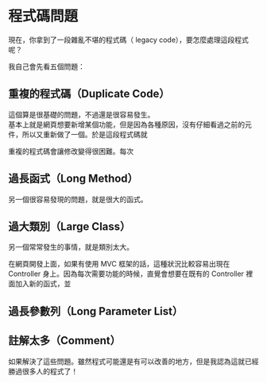 # 程式碼問題

現在，你拿到了一段雜亂不堪的程式碼（ legacy code），要怎麼處理這段程式呢？

我自己會先看五個問題：

## 重複的程式碼（Duplicate Code）

這個算是很基礎的問題，不過還是很容易發生。  
基本上就是網頁想要新增某個功能，但是因為各種原因，沒有仔細看過之前的元件，所以又重新做了一個。於是這段程式碼就

重複的程式碼會讓修改變得很困難。每次

## 過長函式（Long Method）

另一個很容易發現的問題，就是很大的函式。

## 過大類別（Large Class）

另一個常常發生的事情，就是類別太大。

在網頁開發上面，如果有使用 MVC 框架的話，這種狀況比較容易出現在 Controller 身上。因為每次需要功能的時候，直覺會想要在既有的 Controller 裡面加入新的函式，並

## 過長參數列（Long Parameter List）

## 註解太多（Comment）



如果解決了這些問題。雖然程式可能還是有可以改善的地方，但是我認為這就已經勝過很多人的程式了！

